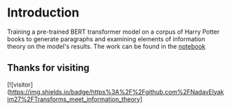 # Introduction
Training a pre-trained BERT transformer model on a corpus of Harry Potter books to generate paragraphs and examining elements of information theory on the model's results.
The work can be found in the [notebook](https://github.com/NadavElyakim27/Transforms-meet-information-theory/blob/ae3fe9cbaad464e3b7d0e871d776c7fa6518914b/Transforms_meet_information_theory.ipynb) 

## Thanks for visiting
[![visitor](https://img.shields.io/badge/https%3A%2F%2Fgithub.com%2FNadavElyakim27%2FTransforms_meet_information_theory]
